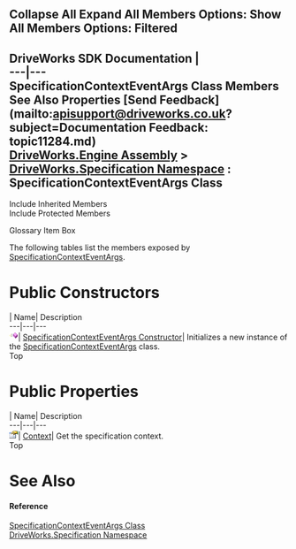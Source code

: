       

 Collapse All Expand All  Members Options: Show All  Members Options: Filtered   
---  
DriveWorks SDK Documentation  |   
---|---  
SpecificationContextEventArgs Class Members   
See Also Properties [Send Feedback](mailto:apisupport@driveworks.co.uk?subject=Documentation Feedback: topic11284.md)  
[DriveWorks.Engine Assembly](topic2156.md) > [DriveWorks.Specification Namespace](topic10764.md) : SpecificationContextEventArgs Class  
---  
  
Include Inherited Members    
Include Protected Members  


Glossary Item Box

The following tables list the members exposed by [SpecificationContextEventArgs](topic11284.md).

# Public Constructors

| Name| Description  
---|---|---  
![Public Constructor](dotnetimages/publicConstructor.gif)| [SpecificationContextEventArgs Constructor](topic11290.md)| Initializes a new instance of the [SpecificationContextEventArgs](topic11284.md) class.   
Top

# Public Properties

| Name| Description  
---|---|---  
![Public Property](dotnetimages/publicProperty.gif)| [Context](topic11291.md)| Get the specification context.   
Top

# See Also

#### Reference

[SpecificationContextEventArgs Class](topic11284.md)   
[DriveWorks.Specification Namespace](topic10764.md)


